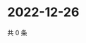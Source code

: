 # 2022-12-26

共 0 条

<!-- BEGIN WEIBO -->
<!-- 最后更新时间 Mon Dec 26 2022 06:12:07 GMT+0800 (China Standard Time) -->

<!-- END WEIBO -->
